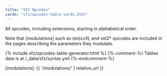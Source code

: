 ```yaml
---
title: "SFZ Opcodes"
cards: "sfz/opcodes-table-cards.html"
---
```

All opcodes, including extensions, starting in alphabetical order.

Note that [modulations] such as (on)ccN, and vel2* opcodes are included
in the pages describing the parameters they modulate.

<div markdown="0">
{% include sfz/opcodes-table-generator.html %}
{%-comment-%} Tables data is at /_data/sfz/syntax.yml {%-endcomment-%}
</div>

[modulations]: {{ '/modulations/' | relative_url }}
